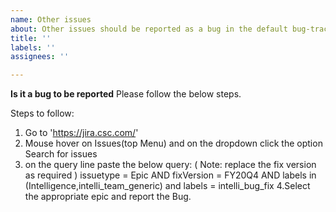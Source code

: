 ```yaml
---
name: Other issues
about: Other issues should be reported as a bug in the default bug-tracking epic
title: ''
labels: ''
assignees: ''

---
```


**Is it a bug to be reported**
Please follow the below steps.

Steps to follow:
1. Go to 'https://jira.csc.com/'
2. Mouse hover on Issues(top Menu) and on the dropdown click the option Search for issues
3. on the query line paste the below query: ( Note: replace the fix version as required ) 
issuetype = Epic AND fixVersion = FY20Q4 AND labels in (Intelligence,intelli_team_generic) and labels = intelli_bug_fix
4.Select the appropriate epic and report the Bug.
